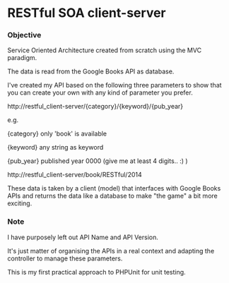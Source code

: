 RESTful SOA client-server
===============================

### Objective

Service Oriented Architecture created from scratch using the MVC paradigm.

The data is read from the Google Books API as database.



I've created my API based on the following three parameters to show that you can create your own with any kind of parameter you prefer.

http://restful_client-server/{category}/{keyword}/{pub_year}


e.g.


{category} only 'book' is available

{keyword} any string as keyword

{pub_year} published year 0000 (give me at least 4 digits.. :) )

http://restful_client-server/book/RESTful/2014

These data is taken by a client (model) that interfaces with Google Books APIs and returns the data like a database to make "the game" a bit more exciting.


### Note

I have purposely left out API Name and API Version.

It's just matter of organising the APIs in a real context and adapting the controller to manage these parameters.

This is my first practical approach to PHPUnit for unit testing.
